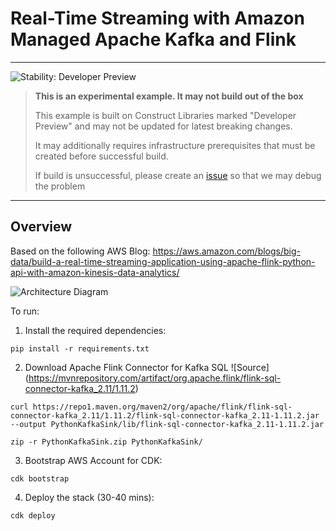
# Real-Time Streaming with Amazon Managed Apache Kafka and Flink 

<!--BEGIN STABILITY BANNER-->
---

![Stability: Developer Preview](https://img.shields.io/badge/stability-Developer--Preview-important.svg?style=for-the-badge)

> **This is an experimental example. It may not build out of the box**
>
> This example is built on Construct Libraries marked "Developer Preview" and may not be updated for latest breaking changes.
>
> It may additionally requires infrastructure prerequisites that must be created before successful build.
>
> If build is unsuccessful, please create an [issue](https://github.com/aws-samples/aws-cdk-examples/issues/new) so that we may debug the problem 
---
<!--END STABILITY BANNER-->

## Overview
Based on the following AWS Blog: https://aws.amazon.com/blogs/big-data/build-a-real-time-streaming-application-using-apache-flink-python-api-with-amazon-kinesis-data-analytics/

![Architecture Diagram](https://d2908q01vomqb2.cloudfront.net/b6692ea5df920cad691c20319a6fffd7a4a766b8/2021/03/25/bdb1289-pyflink-kda-1-1.jpg
 "Resources created with CDK")

To run: 
1. Install the required dependencies:
```
pip install -r requirements.txt
```

2. Download Apache Flink Connector for Kafka SQL ![Source] (https://mvnrepository.com/artifact/org.apache.flink/flink-sql-connector-kafka_2.11/1.11.2)
```
curl https://repo1.maven.org/maven2/org/apache/flink/flink-sql-connector-kafka_2.11/1.11.2/flink-sql-connector-kafka_2.11-1.11.2.jar --output PythonKafkaSink/lib/flink-sql-connector-kafka_2.11-1.11.2.jar

zip -r PythonKafkaSink.zip PythonKafkaSink/
```

3. Bootstrap AWS Account for CDK:
```
cdk bootstrap
```

4. Deploy the stack (30-40 mins):

```
cdk deploy
```

